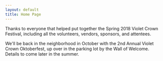 ```yaml
---
layout: default
title: Home Page
---
```


Thanks to everyone that helped put together the Spring 2018 Violet Crown Festival, including all the volunteers, vendors, sponsors, and attentees.

We'll be back in the neighborhood in October with the 2nd Annual Violet Crown Oktoberfest, up over in the parking lot by the Wall of Welcome.  Details to come later in the summer.

